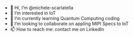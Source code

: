 - 👋 Hi, I’m @michele-scarlatella
- 👀 I’m interested in IoT
- 🌱 I’m currently learning Quantum Computing coding
- 💞️ I’m looking to collaborate on appling MIPI Specs to IoT
- 📫 How to reach me: contact me on LinkedIn

<!---
michele-scarlatella/michele-scarlatella is a ✨ special ✨ repository because its `README.md` (this file) appears on your GitHub profile.
You can click the Preview link to take a look at your changes.
--->
